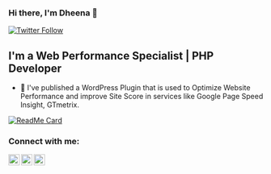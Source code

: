 ### Hi there, I'm Dheena 👋
[![Twitter Follow](https://img.shields.io/twitter/follow/amigodheena?color=1DA1F2&logo=twitter&style=for-the-badge)](https://twitter.com/intent/follow?original_referer=https%3A%2F%2Fgithub.com%2AmigoDheena&screen_name=Amigodheena)

## I'm a Web Performance Specialist | PHP Developer

- 🚀 I've published a WordPress Plugin that is used to Optimize Website Performance and improve Site Score in services like Google Page Speed Insight, GTmetrix.

[![ReadMe Card](https://github-readme-stats.vercel.app/api/pin/?username=AmigoDheena&repo=Amigo-Performance&theme=light)](https://github.com/We-Too-IT/Amigo-Performance)


### Connect with me:

[<img align="left" alt="AmigoDheena | Twitter" width="22px" src="https://img.icons8.com/ios-filled/50/0366d6/twitter-circled.png" />][twitter]
[<img align="left" alt="AmigoDheena | Facebook" width="22px" src="https://img.icons8.com/android/24/0366d6/facebook-new.png" />][facebook]
[<img align="left" alt="AmigoDheena | Linkedin" width="22px" src="https://img.icons8.com/ios-filled/50/0366d6/linkedin-circled.png" />][linkedin]

<br />

<!-- ![Amigo Dheena's github stats](https://github-readme-stats.vercel.app/api?username=AmigoDheena&show_icons=true&theme=light) -->



[twitter]: https://twitter.com/amigodheena
[facebook]: https://www.facebook.com/amigodheena
[linkedin]: https://linkedin.com/in/amigodheena
